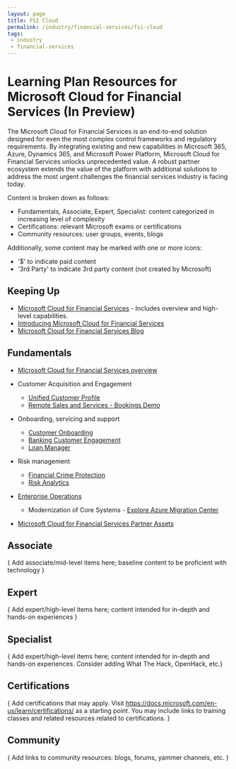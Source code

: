 ```yaml
---
layout: page
title: FSI Cloud
permalink: /industry/financial-services/fsi-cloud
tags:
 - industry
 - financial-services
---
```


# Learning Plan Resources for Microsoft Cloud for Financial Services (In Preview)

The Microsoft Cloud for Financial Services is an end-to-end solution designed for even the most complex control frameworks and regulatory requirements. By integrating existing and new capabilities in Microsoft 365, Azure, Dynamics 365, and Microsoft Power Platform, Microsoft Cloud for Financial Services unlocks unprecedented value. A robust partner ecosystem extends the value of the platform with additional solutions to address the most urgent challenges the financial services industry is facing today.

Content is broken down as follows:
* Fundamentals, Associate, Expert, Specialist: content categorized in increasing level of complexity
* Certifications: relevant Microsoft exams or certifications
* Community resources: user groups, events, blogs

Additionally, some content may be marked with one or more icons:
* '$' to indicate paid content
* '3rd Party' to indicate 3rd party content (not created by Microsoft)

## Keeping Up

* [Microsoft Cloud for Financial Services](https://www.microsoft.com/en-us/industry/financial-services/microsoft-cloud-for-financial-services) - Includes overview and high-level capabilities.
* [Introducing Microsoft Cloud for Financial Services](https://www.youtube.com/watch?v=xByz3P6FlMQ)
* [Microsoft Cloud for Financial Services Blog](https://cloudblogs.microsoft.com/industry-blog/financial-services/2021/02/24/announcing-microsoft-cloud-for-financial-services/)

## Fundamentals

* [Microsoft Cloud for Financial Services overview](https://www.youtube.com/watch?v=MqESP4OIC00)
- Customer Acquisition and Engagement
  - [Unified Customer Profile](https://www.youtube.com/watch?v=SnWcwit5oDI)
  - [Remote Sales and Services - Bookings Demo](https://microsoftbookings.azurewebsites.net/?organization=financialservices&UICulture=en-US&CallBackURL=https%3A%2F%2Fproducts.office.com/business/bookings)
- Onboarding, servicing and support
  - [Customer Onboarding](https://www.youtube.com/watch?v=_Q1KQaFIseU&list=PL8nfc9haGeb4zghitc7-Z2stOPoFrJlCy)
  - [Banking Customer Engagement](https://www.youtube.com/watch?v=2mde9xgcrWc&list=PL8nfc9haGeb4zghitc7-Z2stOPoFrJlCy)
  - [Loan Manager](https://www.youtube.com/watch?v=s7P19L52xIA&list=PL8nfc9haGeb4zghitc7-Z2stOPoFrJlCy)
- Risk management
  - [Financial Crime Protection](https://dynamics.microsoft.com/en-us/ai/fraud-protection/)
  - [Risk Analytics](https://azure.microsoft.com/en-us/solutions/high-performance-computing/financial-services/)
- [Enterprise Operations](https://azure.microsoft.com/en-us/blog/hybrid-and-multicloud-strategies-for-financial-services-organizations/)
  - Modernization of Core Systems - [Explore Azure Migration Center](https://azure.microsoft.com/en-us/migration/)
		
- [Microsoft Cloud for Financial Services Partner Assets](https://partner.microsoft.com/en-us/asset/collection/microsoft-cloud-for-financial-services-partner-assets#/)


## Associate

{ Add associate/mid-level items here; baseline content to be proficient with technology }


## Expert

{ Add expert/high-level items here; content intended for in-depth and hands-on experiences }


## Specialist

{ Add expert/high-level items here; content intended for in-depth and hands-on experiences.  Consider adding What The Hack, OpenHack, etc.}


## Certifications

{ Add certifications that may apply. Visit https://docs.microsoft.com/en-us/learn/certifications/ as a starting point.  You may include links to training classes and related resources related to certifications.  }


## Community

{ Add links to community resources: blogs, forums, yammer channels, etc. }

